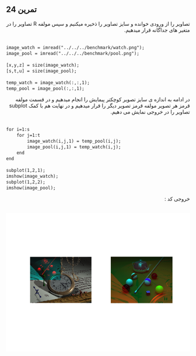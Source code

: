## تمرین 24
<div dir='rtl'>
تصاویر را از ورودی خوانده و سایز تصاویر را ذخیره میکنیم و سپس مولفه R تصاویر را در متغیر های جداگانه قرار میدهیم.
</div>
</br>

```
image_watch = imread("../../../benchmark/watch.png");
image_pool = imread("../../../benchmark/pool.png");

[x,y,z] = size(image_watch);
[s,t,u] = size(image_pool);

temp_watch = image_watch(:,:,1);
temp_pool = image_pool(:,:,1);
```
<div dir='rtl'>
در ادامه به اندازه ی سایز تصویر کوچکتر پیمایش را انجام میدهیم و در قسمت مولفه قرمز هر تصویر مولفه قرمز تصویر دیگر را قرار میدهیم و در نهایت هم با کمک subplot تصاویر را در خروجی نمایش می دهیم.
</div>
</br>

```
for i=1:s
    for j=1:t
        image_watch(i,j,1) = temp_pool(i,j);
        image_pool(i,j,1) = temp_watch(i,j);
    end
end

subplot(1,2,1);
imshow(image_watch);
subplot(1,2,2);
imshow(image_pool);
```
<div dir='rtl'>
  خروجی کد :
</div>
</br>

![](p24.png)
